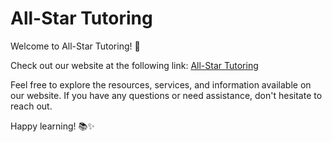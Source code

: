 # All-Star Tutoring

Welcome to All-Star Tutoring! 🌟

Check out our website at the following link: [All-Star Tutoring](https://all-startutoring.netlify.app)

Feel free to explore the resources, services, and information available on our website. If you have any questions or need assistance, don't hesitate to reach out.

Happy learning! 📚✨
